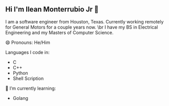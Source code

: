 ## Hi I'm Ilean Monterrubio Jr 👋

I am a software engineer from Houston, Texas. Currently working remotely for General Motors for a couple years now. \br
I have my BS in Electrical Engineering and my Masters of Computer Science. 

😄 Pronouns: He/Him


Languages I code in:
- C
- C++
- Python
- Shell Scription

🌱 I’m currently learning:
- Golang


